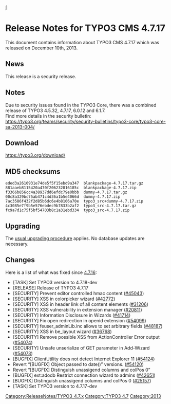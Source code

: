 ∫

Release Notes for TYPO3 CMS 4.7.17
==================================

This document contains information about TYPO3 CMS 4.7.17 which was
released on December 10th, 2013.

News
----

This release is a security release.

Notes
-----

Due to security issues found in the TYPO3 Core, there was a combined
release of TYPO3 4.5.32, 4.7.17, 6.0.12 and 6.1.7.\
Find more details in the security bulletin:
<https://typo3.org/teams/security/security-bulletins/typo3-core/typo3-core-sa-2013-004/>

Download
--------

<https://typo3.org/download/>

MD5 checksums
-------------

    eded3a2610931e74de5f5f15ebd9a347  blankpackage-4.7.17.tar.gz
    881aaeb8115420a470f206232816185c  blankpackage-4.7.17.zip
    f3366b856cc4a38937dd6efdc79e0bbb  dummy-4.7.17.tar.gz
    00c8a329bc75ab471c4d36a1b5e4066d  dummy-4.7.17.zip
    7ac3586f432f2d85b6dc6e4b8106a70e  typo3_src+dummy-4.7.17.zip
    4c3085e7f9b5e576ebdec9b7833b2af2  typo3_src-4.7.17.tar.gz
    fc9a7d1c75f5bf54703b8c1a31ebd334  typo3_src-4.7.17.zip

Upgrading
---------

The [usual upgrading
procedure](https://docs.typo3.org/typo3cms/InstallationGuide/) applies.
No database updates are necessary.

Changes
-------

Here is a list of what was fixed since
[4.7.16](TYPO3_4.7.16 "wikilink"):

-   \[TASK\] Set TYPO3 version to 4.7.18-dev
-   \[RELEASE\] Release of TYPO3 4.7.17
-   \[SECURITY\] Prevent editor controlled hmac content
    ([\#45043](https://forge.typo3.org/issues/45043))
-   \[SECURITY\] XSS in colorpicker wizard
    ([\#42772](https://forge.typo3.org/issues/42772))
-   \[SECURITY\] XSS in header link of all content elements
    ([\#31206](https://forge.typo3.org/issues/31206))
-   \[SECURITY\] XSS vulnerability in extension manager
    ([\#20811](https://forge.typo3.org/issues/20811))
-   \[SECURITY\] Information Disclosure in Wizards
    ([\#41714](https://forge.typo3.org/issues/41714))
-   \[SECURITY\] Fix open redirection in openid extension
    ([\#54099](https://forge.typo3.org/issues/54099))
-   \[SECURITY\] feuser\_adminLib.inc allows to set arbitrary fields
    ([\#48187](https://forge.typo3.org/issues/48187))
-   \[SECURITY\] XSS in be\_layout wizard
    ([\#36768](https://forge.typo3.org/issues/36768))
-   \[SECURITY\] Remove possible XSS from ActionController Error output
    ([\#54074](https://forge.typo3.org/issues/54074))
-   \[SECURITY\] Unsafe unserialize of GET parameter in Add-Wizard
    ([\#54073](https://forge.typo3.org/issues/54073))
-   \[BUGFIX\] ClientUtility does not detect Internet Explorer 11
    ([\#54124](https://forge.typo3.org/issues/54124))
-   Revert “\[BUGFIX\] Object passed to date()” versions.
    ([\#54120](https://forge.typo3.org/issues/54120))
-   Revert “\[BUGFIX\] Distinguish unassigend columns and colPos 0”
-   \[BUGFIX\] ext:adodb Restrict connection wizard to admins
    ([\#42651](https://forge.typo3.org/issues/42651))
-   \[BUGFIX\] Distinguish unassigend columns and colPos 0
    ([\#25157](https://forge.typo3.org/issues/25157))
-   \[TASK\] Set TYPO3 version to 4.7.17-dev

<Category:ReleaseNotes/TYPO3_4.7.x> [Category:TYPO3
4.7](Category:TYPO3_4.7 "wikilink") <Category:2013>
